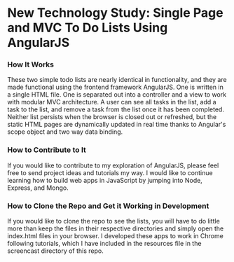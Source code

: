 # New Technology Study: Single Page and MVC To Do Lists Using AngularJS

### How It Works
These two simple todo lists are nearly identical in functionality, and they are made functional using the frontend framework AngularJS. One is written in a single HTML file. One is separated out into a controller and a view to work with modular MVC architecture. A user can see all tasks in the list, add a task to the list, and remove a task from the list once it has been completed. Neither list persists when the browser is closed out or refreshed, but the static HTML pages are dynamically updated in real time thanks to Angular's scope object and two way data binding.


### How to Contribute to It
If you would like to contribute to my exploration of AngularJS, please feel free to send project ideas and tutorials my way. I would like to continue learning how to build web apps in JavaScript by jumping into Node, Express, and Mongo.


### How to Clone the Repo and Get it Working in Development
If you would like to clone the repo to see the lists, you will have to do little more than keep the files in their respective directories and simply open the index.html files in your browser. I developed these apps to work in Chrome following tutorials, which I have included in the resources file in the screencast directory of this repo.